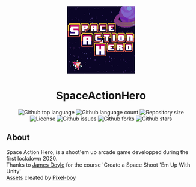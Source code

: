 <div align="center" id="top"> 
  <img src="./Assets/Shooter Assets/logo.png" alt="SpaceActionHero" />
</div>

<h1 align="center">SpaceActionHero</h1>

<p align="center">
  <img alt="Github top language" src="https://img.shields.io/github/languages/top/ArthurVasseur/spaceactionhero?color=56BEB8">

  <img alt="Github language count" src="https://img.shields.io/github/languages/count/ArthurVasseur/spaceactionhero?color=56BEB8">

  <img alt="Repository size" src="https://img.shields.io/github/repo-size/ArthurVasseur/spaceactionhero?color=56BEB8">

  <img alt="License" src="https://img.shields.io/github/license/ArthurVasseur/spaceactionhero?color=56BEB8">

  <img alt="Github issues" src="https://img.shields.io/github/issues/ArthurVasseur/spaceactionhero?color=56BEB8" />

  <img alt="Github forks" src="https://img.shields.io/github/forks/ArthurVasseur/spaceactionhero?color=56BEB8" />

  <img alt="Github stars" src="https://img.shields.io/github/stars/ArthurVasseur/spaceactionhero?color=56BEB8" />
</p>

## About ##

Space Action Hero, is a shoot'em up arcade game developped during the first lockdown 2020.
<br>
Thanks to [James Doyle](https://twitter.com/gamesplusjames) for the course 'Create a Space Shoot 'Em Up With Unity'
<br>
[Assets](https://github.com/sparklinlabs/superpowers-asset-packs/tree/master/space-shooter) created by [Pixel-boy](https://twitter.com/2pblog1) 